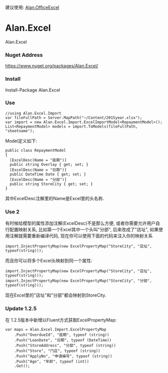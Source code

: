 建议使用: [Alan.OfficeExcel](https://github.com/Allen-Wei/Alan.OfficeExcel)

# Alan.Excel
Alan.Excel

### Nuget Address

  https://www.nuget.org/packages/Alan.Excel/
  
### Install
  
  Install-Package Alan.Excel
  
### Use

    //using Alan.Excel.Import
    var fileFullPath = Server.MapPath("~/Content/2015year.xlsx");
    var import = new Alan.Excel.Import.ExcelImportModel<RepaymentModel>();
    List<RepaymentModel> models = import.ToModels(fileFullPath, "sheetname");
  
Model定义如下:


    public class RepaymentModel
    {
      [ExcelDesc(Name = "逾期")]
      public string Overlay { get; set; }
      [ExcelDesc(Name = "日期")]
      public DateTime Date { get; set; }
      [ExcelDesc(Name = "分部")]
      public string StoreCity { get; set; }
    }
  
  
其中ExcelDesc注解里的Name是Excel里的头名称.

### Use 2

有时候给模型的属性添加注解(ExcelDesc)不是那么方便, 或者你需要允许用户自行配置映射关系, 比如第一个Excel其中一个头叫"分部", 后来改成了"店址", 如果使用注解就需要重新编译代码, 现在你可以使用下面的代码来注入你的映射关系
	
	import.InjectPropertyMap(new ExcelPropertyMap("StoreCity", "店址", typeof(string)));

而且你可以将多个Excel头映射到同一个属性:

	import.InjectPropertyMap(new ExcelPropertyMap("StoreCity", "店址", typeof(string)));
	import.InjectPropertyMap(new ExcelPropertyMap("StoreCity", "分部", typeof(string)));

现在Excel里的"店址"和"分部"都会映射到StoreCity.

### Update 1.2.5
在 1.2.5版本中新增以Fluent方式获取ExcelPropertyMap:
	
	var maps = Alan.Excel.Import.ExcelPropertyMap
		.Push("OverdueId", "逾期", typeof (string))
		.Push("LoanDate", "日期", typeof (DateTime))
		.Push("StoreAddress", "分部", typeof (string))
		.Push("Store", "门店", typeof (string))
		.Push("ApplyNo", "申请编号", typeof (string))
		.Push("Age", "年龄", typeof (int))
		.Get();

